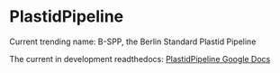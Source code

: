 # PlastidPipeline

Current trending name: B-SPP, the Berlin Standard Plastid Pipeline

The current in development readthedocs: [PlastidPipeline Google Docs](https://docs.google.com/document/d/1kSNYbWYWll7QQv1zzU0TqP_HkZW93I5C3cAuKrxtv6g/edit?usp=sharing)


